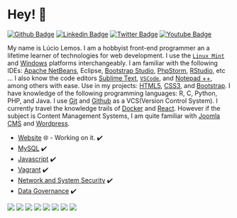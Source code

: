 # Hey! 👤

[![Github Badge](https://img.shields.io/badge/-Github-000?style=flat-square&logo=Github&logoColor=white&link=https://github.com/luciolemos)](https://github.com/luciolemos)
[![Linkedin Badge](https://img.shields.io/badge/-LinkedIn-blue?style=flat-square&logo=Linkedin&logoColor=white&link=https://www.linkedin.com/in/lucio-lemos-a550441a1/)](https://www.linkedin.com/in/lucio-lemos-a550441a1/)
[![Twitter Badge](https://img.shields.io/badge/-Twitter-1ca0f1?style=flat-square&labelColor=1ca0f1&logo=twitter&logoColor=white&link=https://twitter.com/lucciolemos)](https://twitter.com/lucciolemos)
[![Youtube Badge](https://img.shields.io/badge/-YouTube-ff0000?style=flat-square&labelColor=ff0000&logo=youtube&logoColor=white&link=https://studio.youtube.com/channel/UCrNM1nr2nw0lSqMD10m6rLw)](#)

My name is Lúcio Lemos. I am a hobbyist front-end programmer an a lifetime learner of technologies for web development. I use the [`Linux Mint`](https://linuxmint.com/) and [Windows](https://www.microsoft.com/pt-br/windows/) platforms interchangeably. I am familiar with the following IDEs: [Apache NetBeans](https://netbeans.apache.org/), Eclipse, [Bootstrap Studio](https://bootstrapstudio.io/), [PhpStorm](https://www.jetbrains.com/pt-br/phpstorm/), [RStudio](https://www.r-project.org/), etc ... I also know the code editors [Sublime Text](https://www.sublimetext.com/), [`VSCode`](https://code.visualstudio.com/), and [Notepad ++](https://notepad-plus-plus.org/), among others with ease.
Use in my projects: [HTML5](https://developer.mozilla.org/pt-BR/docs/Web/Guide/HTML/HTML5), [CSS3](https://developer.mozilla.org/pt-BR/docs/Web/CSS), and [Bootstrap](https://getbootstrap.com/). I have knowledge of the following programming languages: R, C, Python, PHP, and Java. I use [Git](https://git-scm.com/) and [Github](https://github.com/) as a VCS(Version Control System). I currently travel the knowledge trails of [Docker](https://docs.docker.com/) and [React](https://pt-br.reactjs.org/). However if the subject is Content Management Systems, I am quite familiar with [Joomla CMS](https://www.joomla.org/) and [Wordpress](https://br.wordpress.org/).

- [Website](https://www.luciolemos.com) 🌐 - Working on it. ✔️
- [MySQL](https://www.mysql.com/) ✔️
- [Javascript](https://developer.mozilla.org/pt-BR/docs/Web/JavaScript) ✔️
- [Vagrant](https://www.vagrantup.com/) ✔️
- [Network and System Security](#) ✔️
- [Data Governance](#) ✔️

[![](https://img.shields.io/badge/HTML-5-blue)](https://developer.mozilla.org/pt-BR/docs/Learn/HTML/Introduction_to_HTML) 
[![](https://img.shields.io/badge/CSS-3-red)](https://developer.mozilla.org/pt-BR/docs/Web/Tutorials#documentation_2) 
[![](https://img.shields.io/badge/Bootstrap-5-orange)](https://getbootstrap.com/)
[![](https://img.shields.io/badge/Linux_Mint-20.04-yellow)](#)
[![](https://img.shields.io/badge/Windows-11_Home_Single_Language-blue)](#)
[![](https://img.shields.io/badge/WSL-2-green)](https://docs.microsoft.com/pt-br/windows/wsl/) 
[![](https://img.shields.io/badge/Angular_CLI-12.2.4-red)](https://angular.io/)
[![](https://img.shields.io/endpoint?label=HTML&style=for-the-badge)](https://angular.io/)

